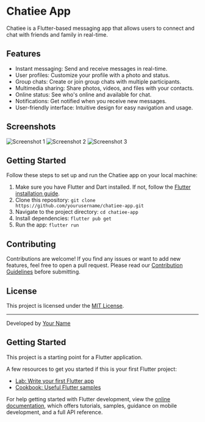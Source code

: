# Chatiee App

Chatiee is a Flutter-based messaging app that allows users to connect and chat with friends and family in real-time.

## Features

- Instant messaging: Send and receive messages in real-time.
- User profiles: Customize your profile with a photo and status.
- Group chats: Create or join group chats with multiple participants.
- Multimedia sharing: Share photos, videos, and files with your contacts.
- Online status: See who's online and available for chat.
- Notifications: Get notified when you receive new messages.
- User-friendly interface: Intuitive design for easy navigation and usage.

## Screenshots

![Screenshot 1](screenshots/screenshot1.png)
![Screenshot 2](screenshots/screenshot2.png)
![Screenshot 3](screenshots/screenshot3.png)

## Getting Started

Follow these steps to set up and run the Chatiee app on your local machine:

1. Make sure you have Flutter and Dart installed. If not, follow the [Flutter installation guide](https://flutter.dev/docs/get-started/install).
2. Clone this repository: `git clone https://github.com/yourusername/chatiee-app.git`
3. Navigate to the project directory: `cd chatiee-app`
4. Install dependencies: `flutter pub get`
5. Run the app: `flutter run`

## Contributing

Contributions are welcome! If you find any issues or want to add new features, feel free to open a pull request. Please read our [Contribution Guidelines](CONTRIBUTING.md) before submitting.

## License

This project is licensed under the [MIT License](LICENSE).

---

Developed by [Your Name](https://github.com/yourusername)

## Getting Started

This project is a starting point for a Flutter application.

A few resources to get you started if this is your first Flutter project:

- [Lab: Write your first Flutter app](https://docs.flutter.dev/get-started/codelab)
- [Cookbook: Useful Flutter samples](https://docs.flutter.dev/cookbook)

For help getting started with Flutter development, view the
[online documentation](https://docs.flutter.dev/), which offers tutorials,
samples, guidance on mobile development, and a full API reference.

